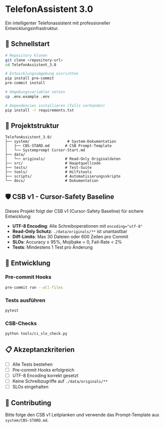 # TelefonAssistent 3.0

Ein intelligenter Telefonassistent mit professioneller Entwicklungsinfrastruktur.

## 🚀 Schnellstart

```bash
# Repository klonen
git clone <repository-url>
cd TelefonAssistent_3.0

# Entwicklungsumgebung einrichten
pip install pre-commit
pre-commit install

# Umgebungsvariablen setzen
cp .env.example .env

# Dependencies installieren (falls vorhanden)
pip install -r requirements.txt
```

## 📁 Projektstruktur

```
TelefonAssistent_3.0/
├── system/                 # System-Dokumentation
│   ├── CBS-STARD.md       # CSB Prompt-Template
│   └── Systemprompt Cursor-Start.md
├── data/
│   └── originals/         # Read-Only Originaldaten
├── src/                   # Hauptquellcode
├── tests/                 # Test-Suite
├── tools/                 # Hilfstools
├── scripts/               # Automatisierungsskripte
└── docs/                  # Dokumentation
```

## 🛡️ CSB v1 - Cursor-Safety Baseline

Dieses Projekt folgt der CSB v1 (Cursor-Safety Baseline) für sichere Entwicklung:

- **UTF-8 Encoding**: Alle Schreiboperationen mit `encoding="utf-8"`
- **Read-Only Schutz**: `./data/originals/**` ist unantastbar
- **Diff-Limits**: Max 30 Dateien oder 600 Zeilen pro Commit
- **SLOs**: Accuracy ≥ 95%, Mojibake = 0, Fail-Rate < 2%
- **Tests**: Mindestens 1 Test pro Änderung

## 🔧 Entwicklung

### Pre-commit Hooks
```bash
pre-commit run --all-files
```

### Tests ausführen
```bash
pytest
```

### CSB-Checks
```bash
python tools/ci_slo_check.py
```

## 📋 Akzeptanzkriterien

- [ ] Alle Tests bestehen
- [ ] Pre-commit Hooks erfolgreich
- [ ] UTF-8 Encoding korrekt gesetzt
- [ ] Keine Schreibzugriffe auf `./data/originals/**`
- [ ] SLOs eingehalten

## 🤝 Contributing

Bitte folge den CSB v1 Leitplanken und verwende das Prompt-Template aus `system/CBS-STARD.md`.
